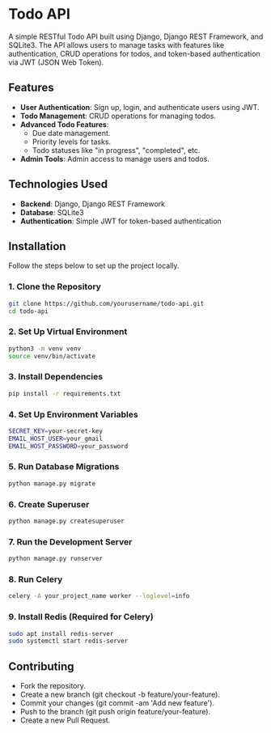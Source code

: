 # Todo API

A simple RESTful Todo API built using Django, Django REST Framework, and SQLite3. The API allows users to manage tasks with features like authentication, CRUD operations for todos, and token-based authentication via JWT (JSON Web Token).

## Features

- **User Authentication**: Sign up, login, and authenticate users using JWT.
- **Todo Management**: CRUD operations for managing todos.
- **Advanced Todo Features**:
  - Due date management.
  - Priority levels for tasks.
  - Todo statuses like "in progress", "completed", etc.
- **Admin Tools**: Admin access to manage users and todos.

## Technologies Used

- **Backend**: Django, Django REST Framework
- **Database**: SQLite3
- **Authentication**: Simple JWT for token-based authentication

## Installation

Follow the steps below to set up the project locally.

### 1. Clone the Repository
```bash
git clone https://github.com/yourusername/todo-api.git
cd todo-api
```
### 2. Set Up Virtual Environment
```bash
python3 -m venv venv
source venv/bin/activate
```
### 3. Install Dependencies
```bash
pip install -r requirements.txt
```
### 4. Set Up Environment Variables
```bash
SECRET_KEY=your-secret-key
EMAIL_HOST_USER=your_gmail
EMAIL_HOST_PASSWORD=your_password
```
### 5. Run Database Migrations
```bash
python manage.py migrate
```
### 6. Create Superuser
```bash
python manage.py createsuperuser
```
### 7. Run the Development Server
```bash
python manage.py runserver
```
### 8. Run Celery
```bash
celery -A your_project_name worker --loglevel=info
```
### 9. Install Redis (Required for Celery)
```bash
sudo apt install redis-server
sudo systemctl start redis-server
```
## Contributing
- Fork the repository.
- Create a new branch (git checkout -b feature/your-feature).
- Commit your changes (git commit -am 'Add new feature').
- Push to the branch (git push origin feature/your-feature).
- Create a new Pull Request.

